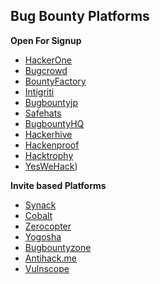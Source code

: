 ## Bug Bounty Platforms

**Open For Signup**

- [HackerOne](https://www.hackerone.com/)
- [Bugcrowd](https://www.bugcrowd.com/)
- [BountyFactory](https://bountyfactory.io/)
- [Intigriti](https://intigriti.be/)
- [Bugbountyjp](https://bugbounty.jp/)
- [Safehats](https://safehats.com/)
- [BugbountyHQ](https://www.bugbountyhq.com/)
- [Hackerhive](https://hackerhive.io/)
- [Hackenproof](https://hackenproof.com/)
- [Hacktrophy](https://hacktrophy.com/)
- [YesWeHack](https://yeswehack.com))

**Invite based Platforms**

- [Synack](https://www.synack.com/red-team/)
- [Cobalt](https://cobalt.io/)
- [Zerocopter](https://zerocopter.com/)
- [Yogosha](https://www.yogosha.com/)
- [Bugbountyzone](https://bugbountyzone.com/)
- [Antihack.me](http://www.antihack.me/)
- [Vulnscope](https://www.vulnscope.com/)
